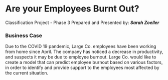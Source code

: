 # Are your Employees Burnt Out?

Classification Project - Phase 3
Prepared and Presented by:  **_Sarah Zoeller_**

### Business Case   
Due to the COVID 19 pandemic, Large Co. employees have been working from home since April. The company has noticed a decrease in productivity, and suspects it may be due to employee burnout. Large Co. would like to create a model that can predict employee burnout based on various factors, in order to identify and provide support to the employees most affected by the current situation. 
